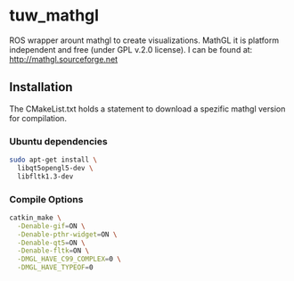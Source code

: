 # tuw_mathgl
ROS wrapper arount mathgl to create visualizations. MathGL it is platform independent and free (under GPL v.2.0 license). I can be found at: http://mathgl.sourceforge.net
## Installation
The CMakeList.txt holds a statement to download a spezific mathgl version for compilation.

### Ubuntu dependencies

```bash
sudo apt-get install \
  libqt5opengl5-dev \
  libfltk1.3-dev
```

### Compile Options
```bash
catkin_make \
  -Denable-gif=ON \
  -Denable-pthr-widget=ON \
  -Denable-qt5=ON \
  -Denable-fltk=ON \
  -DMGL_HAVE_C99_COMPLEX=0 \
  -DMGL_HAVE_TYPEOF=0
```
